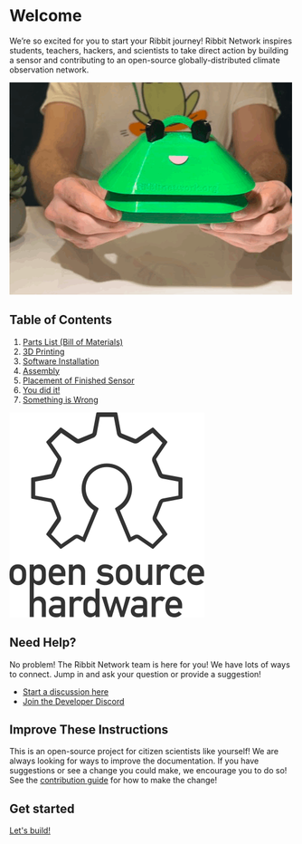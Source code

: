 # Welcome

We’re so excited for you to start your Ribbit journey! Ribbit Network inspires students, teachers, hackers, and scientists to take direct action by building a sensor and contributing to an open-source globally-distributed climate observation network.

![Finished Frog](images/finished_frog.gif)

## Table of Contents

1. [Parts List (Bill of Materials)](1-parts/1-parts.md)
2. [3D Printing](2-3d-printing/2-3d-printing.md)
3. [Software Installation](3-software/3-software.md)
4. [Assembly](4-assembly/4-assembly.md)
5. [Placement of Finished Sensor](5-sensor-placement/5-sensor-placement.md)
6. [You did it!](6-done/6-done.md)
7. [Something is Wrong](7-debugging/7-debugging.md)

![Open Source Hardware Logo](images/oshw-logo.svg)

## Need Help?

No problem! The Ribbit Network team is here for you! We have lots of ways to connect. Jump in and ask your question or provide a suggestion!

* [Start a discussion here](https://github.com/Ribbit-Network/ribbit-network-frog-sensor/discussions/new)
* [Join the Developer Discord](https://discord.gg/vq8PkDb2TC)

## Improve These Instructions

This is an open-source project for citizen scientists like yourself! We are always looking for ways to improve the documentation. If you have suggestions or see a change you could make, we encourage you to do so! See the [contribution guide](https://github.com/Ribbit-Network/ribbit-network-frog-sensor/blob/main/CONTRIBUTING.md) for how to make the change!

## Get started

[Let's build!](1-parts/1-parts.md)
